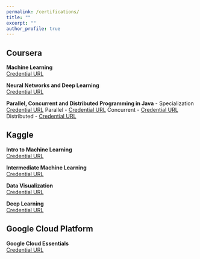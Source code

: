 ```yaml
---
permalink: /certifications/
title: ""
excerpt: ""
author_profile: true
---
```


## Coursera

**Machine Learning**  
[Credential URL](https://www.coursera.org/account/accomplishments/certificate/KJU4GLPQVUEV)

**Neural Networks and Deep Learning**  
[Credential URL]()

**Parallel, Concurrent and Distributed Programming in Java** - Specialization  
[Credential URL](https://www.coursera.org/account/accomplishments/specialization/certificate/PAS27PL57TC8)
Parallel    - [Credential URL](https://www.coursera.org/account/accomplishments/certificate/WAXDAC8LPQUH)
Concurrent  - [Credential URL](https://www.coursera.org/account/accomplishments/certificate/ADYC46JC3J99)
Distributed - [Credential URL](https://www.coursera.org/account/accomplishments/certificate/LVW7PQJJG2WM)


## Kaggle
**Intro to Machine Learning**  
[Credential URL](https://www.kaggle.com/learn/certification/bhanuprakashnani/intro-to-machine-learning)

**Intermediate Machine Learning**  
[Credential URL](https://www.kaggle.com/learn/certification/bhanuprakashnani/intermediate-machine-learning)

**Data Visualization**  
[Credential URL](https://www.kaggle.com/learn/certification/bhanuprakashnani/data-visualization)

**Deep Learning**  
[Credential URL](https://www.kaggle.com/learn/certification/bhanuprakashnani/deep-learning)

## Google Cloud Platform
**Google Cloud Essentials**  
[Credential URL](https://google.qwiklabs.com/public_profiles/e6efe33b-2935-4ca8-aa8e-e703dd71e964)
